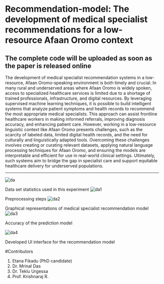 # Recommendation-model: The development of medical specialist recommendations for a low-resource Afaan Oromo context
The complete code will be uploaded as soon as the paper is released online 
---

The development of medical specialist recommendation systems in a low-resource, Afaan Oromo-speaking environment is both timely and crucial. In many rural and underserved areas where Afaan Oromo is widely spoken, access to specialized healthcare services is limited due to a shortage of trained professionals, infrastructure, and digital resources. By leveraging supervised machine learning techniques, it is possible to build intelligent systems that analyze patient symptoms and health records to recommend the most appropriate medical specialists. This approach can assist frontline healthcare workers in making informed referrals, improving diagnosis accuracy, and enhancing patient care. However, working in a low-resource linguistic context like Afaan Oromo presents challenges, such as the scarcity of labeled data, limited digital health records, and the need for culturally and linguistically adapted tools. Overcoming these challenges involves creating or curating relevant datasets, applying natural language processing techniques for Afaan Oromo, and ensuring the models are interpretable and efficient for use in real-world clinical settings. Ultimately, such systems aim to bridge the gap in specialist care and support equitable healthcare delivery for underserved populations.

---


![da](https://github.com/user-attachments/assets/794cd13c-8804-4cb2-b925-4cb936d39c35)

Data set statistics used in this experiment
![da1](https://github.com/user-attachments/assets/152912f7-7240-4b9b-988d-b46f08002e03)

Preprocessing steps
![da2](https://github.com/user-attachments/assets/63bc934e-6be9-4cd7-8dd7-ffe3714bf3ff)

Graphical representations of medical specialist recommendation model
![da3](https://github.com/user-attachments/assets/6a2f4b69-d4c6-4b35-ab8d-0a8722ed6a19)

Accuracy of the prediction model

![da4](https://github.com/user-attachments/assets/8b36e361-b396-4423-a521-5b40c1ed8014)

Developed UI interface for the recommendation model

#Contributors
1. Etana Fikadu (PhD candidate)
2. Dr. Mrinal Das
3. Dr. Teklu Urgessa
4. Prof. Krishnaraj R.


